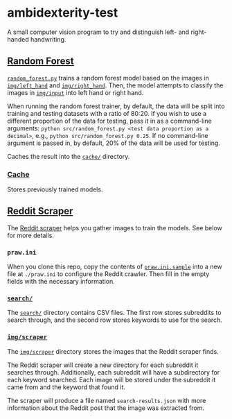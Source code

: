 # ambidexterity-test

A small computer vision program to try and distinguish left- and right-handed handwriting.

## [Random Forest](./src/random_forest.py)

[`random_forest.py`](./src/random_forest.py) trains a random forest model
based on the images in [`img/left_hand`](./img/left_hand/) and [`img/right_hand`](./img/right_hand/).
Then, the model attempts to classify the images in [`img/input`](./img/input/) into left hand or right hand.

When running the random forest trainer, by default,
the data will be split into training and testing datasets with a ratio of 80:20.
If you wish to use a different proportion of the data for testing, pass it in as a command-line arguments:
`python src/random_forest.py <test data proportion as a decimal>`,
e.g., `python src/random_forest.py 0.25`.
If no command-line argument is passed in, by default, 20% of the data will be used for testing.

Caches the result into the [`cache/`](./cache/) directory.

### [Cache](./cache/)

Stores previously trained models.

## [Reddit Scraper](./src/reddit_scraper.py)

The [Reddit scraper](./src/reddit_scraper.py) helps you gather images to train the models.
See below for more details.

### `praw.ini`

When you clone this repo, copy the contents of [`praw.ini.sample`](./praw.ini.sample)
into a new file at `./praw.ini` to configure the Reddit crawler.
Then fill in the empty fields with the necessary information.

### [`search/`](./search/)

The [`search/`](.search) directory contains CSV files.
The first row stores subreddits to search through, and the second row stores keywords to use for the search.

### [`img/scraper`](./img/scraper)

The [`img/scraper`](./img/scraper) directory stores the images that the Reddit scraper finds.

The Reddit scraper will create a new directory for each subreddit it searches through.
Additionally, each subreddit will have a subdirectory for each keyword searched.
Each image will be stored under the subreddit it came from and the keyword that found it.

The scraper will produce a file named `search-results.json` with more information
about the Reddit post that the image was extracted from.
